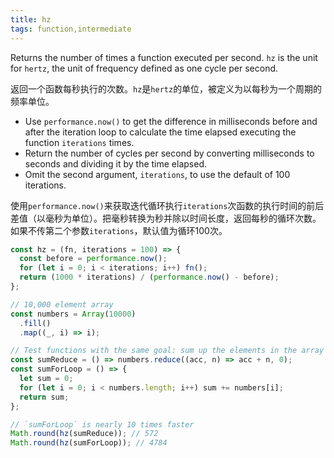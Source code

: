 ```yaml
---
title: hz
tags: function,intermediate
---
```


Returns the number of times a function executed per second.
`hz` is the unit for `hertz`, the unit of frequency defined as one cycle per second.

返回一个函数每秒执行的次数。`hz`是`hertz`的单位，被定义为以每秒为一个周期的频率单位。

- Use `performance.now()` to get the difference in milliseconds before and after the iteration loop to calculate the time elapsed executing the function `iterations` times.
- Return the number of cycles per second by converting milliseconds to seconds and dividing it by the time elapsed.
- Omit the second argument, `iterations`, to use the default of 100 iterations.

使用`performance.now()`来获取迭代循环执行`iterations`次函数的执行时间的前后差值（以毫秒为单位）。把毫秒转换为秒并除以时间长度，返回每秒的循环次数。如果不传第二个参数`iterations`，默认值为循环100次。

```js
const hz = (fn, iterations = 100) => {
  const before = performance.now();
  for (let i = 0; i < iterations; i++) fn();
  return (1000 * iterations) / (performance.now() - before);
};
```

```js
// 10,000 element array
const numbers = Array(10000)
  .fill()
  .map((_, i) => i);

// Test functions with the same goal: sum up the elements in the array
const sumReduce = () => numbers.reduce((acc, n) => acc + n, 0);
const sumForLoop = () => {
  let sum = 0;
  for (let i = 0; i < numbers.length; i++) sum += numbers[i];
  return sum;
};

// `sumForLoop` is nearly 10 times faster
Math.round(hz(sumReduce)); // 572
Math.round(hz(sumForLoop)); // 4784
```
